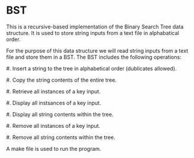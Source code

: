 # BST
This is a recursive-based implementation of the Binary Search Tree data structure. It is used to store string inputs from a text file in alphabatical order.

For the purpose of this data structure we will read string inputs from a text file and store them in a BST. The BST includes the following operations:

#. Insert a string to the tree in alphabetical order (dublicates allowed).

#. Copy the string contents of the entire tree.

#. Retrieve all instances of a key input.

#. Display all instsances of a key input.

#. Display all string contents within the tree.

#. Remove all instances of a key input.

#. Remove all string contents within the tree.

A make file is used to run the program.
